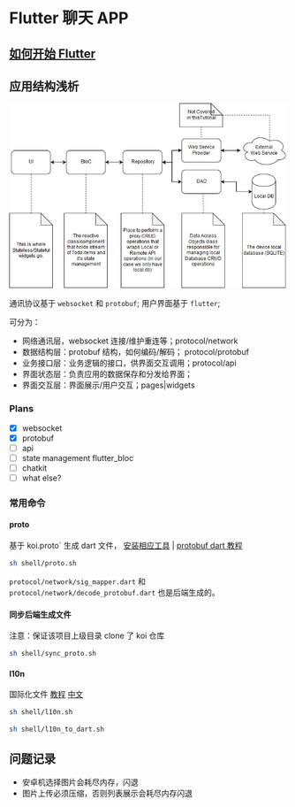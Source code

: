 # Flutter 聊天 APP

## [如何开始 Flutter](./Flutter.md)

## 应用结构浅析

![a](./sketch.jpeg)

通讯协议基于 `websocket` 和 `protobuf`;
用户界面基于 `flutter`;

可分为：

- 网络通讯层，websocket 连接/维护重连等；protocol/network
- 数据结构层：protobuf 结构，如何编码/解码； protocol/protobuf
- 业务接口层：业务逻辑的接口，供界面交互调用；protocol/api
- 界面状态层：负责应用的数据保存和分发给界面；
- 界面交互层：界面展示/用户交互；pages|widgets

### Plans

- [x] websocket
- [x] protobuf
- [ ] api
- [ ] state management flutter_bloc
- [ ] chatkit
- [ ] what else?

### 常用命令

#### proto

基于 koi.proto` 生成 dart 文件， [安装相应工具](http://ddrv.cn/a/154163) | [protobuf dart 教程](https://developers.google.com/protocol-buffers/docs/darttutorial)

```sh
sh shell/proto.sh
```

`protocol/network/sig_mapper.dart` 和 `protocol/network/decode_protobuf.dart` 也是后端生成的。

#### 同步后端生成文件

注意：保证该项目上级目录 clone 了 koi 仓库

```sh
sh shell/sync_proto.sh
```

#### l10n

国际化文件 [教程](https://flutter.dev/docs/development/accessibility-and-localization/internationalization) [中文](https://www.jianshu.com/p/82c6656462b8)

```sh
sh shell/l10n.sh
```

```sh
sh shell/l10n_to_dart.sh
```

## 问题记录

- 安卓机选择图片会耗尽内存，闪退
- 图片上传必须压缩，否则列表展示会耗尽内存闪退
